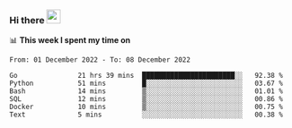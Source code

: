 ### Hi there <a href="https://www.gautamkrishnar.com/"><img src="https://media.giphy.com/media/hvRJCLFzcasrR4ia7z/giphy.gif" width="25px"></a>

📊 **This week I spent my time on**

<!--START_SECTION:waka-->

```text
From: 01 December 2022 - To: 08 December 2022

Go               21 hrs 39 mins  ███████████████████████░░   92.38 %
Python           51 mins         █░░░░░░░░░░░░░░░░░░░░░░░░   03.67 %
Bash             14 mins         ▒░░░░░░░░░░░░░░░░░░░░░░░░   01.01 %
SQL              12 mins         ▒░░░░░░░░░░░░░░░░░░░░░░░░   00.86 %
Docker           10 mins         ▒░░░░░░░░░░░░░░░░░░░░░░░░   00.75 %
Text             5 mins          ░░░░░░░░░░░░░░░░░░░░░░░░░   00.38 %
```

<!--END_SECTION:waka-->
